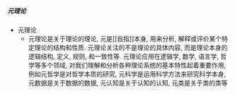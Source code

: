 ##### 元理论
- 元理论
	- 元理论是关于理论的理论, 元是[[自指]]本身, 用来分析, 解释或评价某个特定理论的结构和性质. 元理论关注的不是理论的具体内容, 而是理论本身的逻辑结构, 定义, 规则, 和一致性等. 元理论应用在逻辑学, 数学, 语言学, 哲学等多个领域, 对我们理解和分析各种理论系统的基本特性起着重要作用, 例如元哲学是对哲学本质的研究, 元科学是运用科学方法来研究科学本身, 元数据是关于数据的数据, 元认知是关于认知的认知, 元类是关于类的类等

